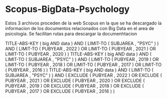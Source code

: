 # Scopus-BigData-Psychology
Estos 3 archivos proceden de la web Scopus en la que se ha descargado la informacion de los documentos relacionados con Big Data en el area de psicologia.
Se facilitan rutas para descargar la documenhtacion 


TITLE-ABS-KEY ( big  AND data )  AND  ( LIMIT-TO ( SUBJAREA ,  "PSYC" ) )  AND  ( LIMIT-TO ( PUBYEAR ,  2022 )  OR  LIMIT-TO ( PUBYEAR ,  2021 )  OR  LIMIT-TO ( PUBYEAR ,  2020 ) ) 
TITLE-ABS-KEY ( big  AND data )  AND  ( LIMIT-TO ( SUBJAREA ,  "PSYC" ) )  AND  ( LIMIT-TO ( PUBYEAR ,  2019 )  OR  LIMIT-TO ( PUBYEAR ,  2018 )  OR  LIMIT-TO ( PUBYEAR ,  2017 )  OR  LIMIT-TO ( PUBYEAR ,  2016 ) ) 
TITLE-ABS-KEY ( big  AND data )  AND  ( LIMIT-TO ( SUBJAREA ,  "PSYC" ) )  AND  ( EXCLUDE ( PUBYEAR ,  2022 )  OR  EXCLUDE ( PUBYEAR ,  2021 )  OR  EXCLUDE ( PUBYEAR ,  2020 )  OR  EXCLUDE ( PUBYEAR ,  2019 )  OR  EXCLUDE ( PUBYEAR ,  2018 )  OR  EXCLUDE ( PUBYEAR ,  2017 )  OR  EXCLUDE ( PUBYEAR ,  2016 ) ) 
